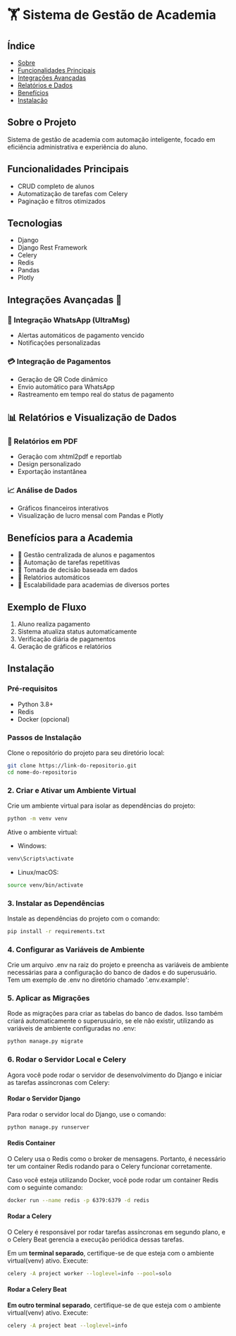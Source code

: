 # 🏋️ Sistema de Gestão de Academia

## Índice
- [Sobre](#sobre)
- [Funcionalidades Principais](#funcionalidades-principais)
- [Integrações Avançadas](#integrações-avançadas)
- [Relatórios e Dados](#relatórios-e-dados)
- [Benefícios](#benefícios)
- [Instalação](#instalação)

## <a id="sobre">Sobre o Projeto</a>

Sistema de gestão de academia com automação inteligente, focado em eficiência administrativa e experiência do aluno.

## <a id="funcionalidades-principais">Funcionalidades Principais</a>

- CRUD completo de alunos
- Automatização de tarefas com Celery
- Paginação e filtros otimizados

## Tecnologias

- Django
- Django Rest Framework
- Celery
- Redis
- Pandas
- Plotly

## <a id="integrações-avançadas">Integrações Avançadas 🚀</a>

### 📱 Integração WhatsApp (UltraMsg)
- Alertas automáticos de pagamento vencido
- Notificações personalizadas

### 💳 Integração de Pagamentos
- Geração de QR Code dinâmico
- Envio automático para WhatsApp
- Rastreamento em tempo real do status de pagamento

## <a id="relatórios-e-dados">📊 Relatórios e Visualização de Dados</a>

### 📄 Relatórios em PDF
- Geração com xhtml2pdf e reportlab
- Design personalizado
- Exportação instantânea

### 📈 Análise de Dados
- Gráficos financeiros interativos
- Visualização de lucro mensal com Pandas e Plotly

## <a id="benefícios">Benefícios para a Academia</a>

- 🔹 Gestão centralizada de alunos e pagamentos
- 🔹 Automação de tarefas repetitivas
- 🔹 Tomada de decisão baseada em dados
- 🔹 Relatórios automáticos
- 🔹 Escalabilidade para academias de diversos portes

## **Exemplo de Fluxo**

1. Aluno realiza pagamento
2. Sistema atualiza status automaticamente
3. Verificação diária de pagamentos
4. Geração de gráficos e relatórios

## <a id="instalação">Instalação</a>

### Pré-requisitos
- Python 3.8+
- Redis
- Docker (opcional)

### Passos de Instalação

Clone o repositório do projeto para seu diretório local:

```bash
git clone https://link-do-repositorio.git
cd nome-do-repositorio
```

### 2. Criar e Ativar um Ambiente Virtual

Crie um ambiente virtual para isolar as dependências do projeto:

```bash
python -m venv venv
```

Ative o ambiente virtual:

- Windows:
```bash
venv\Scripts\activate
```

- Linux/macOS:
```bash
source venv/bin/activate
```

### 3. Instalar as Dependências

Instale as dependências do projeto com o comando:

```bash
pip install -r requirements.txt
```

### 4. Configurar as Variáveis de Ambiente

Crie um arquivo .env na raiz do projeto e preencha as variáveis de ambiente necessárias para a configuração do banco de dados e do superusuário. Tem um exemplo de .env no diretório chamado '.env.example':

### 5. Aplicar as Migrações

Rode as migrações para criar as tabelas do banco de dados. Isso também criará automaticamente o superusuário, se ele não existir, utilizando as variáveis de ambiente configuradas no .env:

```bash
python manage.py migrate
```

### 6. Rodar o Servidor Local e Celery

Agora você pode rodar o servidor de desenvolvimento do Django e iniciar as tarefas assíncronas com Celery:

#### Rodar o Servidor Django

Para rodar o servidor local do Django, use o comando:

```bash
python manage.py runserver
```

#### Redis Container

O Celery usa o Redis como o broker de mensagens. Portanto, é necessário ter um container Redis rodando para o Celery funcionar corretamente.

Caso você esteja utilizando Docker, você pode rodar um container Redis com o seguinte comando:

```bash
docker run --name redis -p 6379:6379 -d redis
```

#### Rodar a Celery

O Celery é responsável por rodar tarefas assíncronas em segundo plano, e o Celery Beat gerencia a execução periódica dessas tarefas.

Em um **terminal separado**, certifique-se de que esteja com o ambiente virtual(venv) ativo. Execute:

```bash
celery -A project worker --loglevel=info --pool=solo
```

#### Rodar a Celery Beat

**Em outro terminal separado**, certifique-se de que esteja com o ambiente virtual(venv) ativo. Execute:

```bash
celery -A project beat --loglevel=info
```

